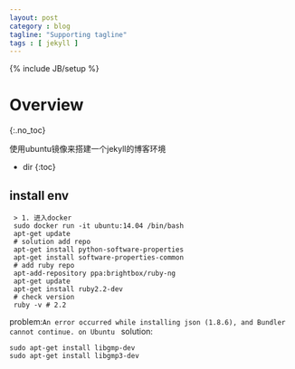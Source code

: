 ```yaml
---
layout: post
category : blog
tagline: "Supporting tagline"
tags : [ jekyll ]
---
```

{% include JB/setup %}

# Overview
{:.no_toc}

使用ubuntu镜像来搭建一个jekyll的博客环境

* dir
{:toc}

## install env

```
 > 1. 进入docker
 sudo docker run -it ubuntu:14.04 /bin/bash
 apt-get update
 # solution add repo
 apt-get install python-software-properties
 apt-get install software-properties-common
 # add ruby repo
 apt-add-repository ppa:brightbox/ruby-ng
 apt-get update
 apt-get install ruby2.2-dev
 # check version
 ruby -v # 2.2
```

problem:`An error occurred while installing json (1.8.6), and Bundler cannot continue. on Ubuntu
`
solution:

```
sudo apt-get install libgmp-dev
sudo apt-get install libgmp3-dev
```
